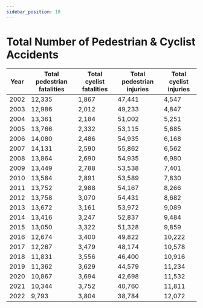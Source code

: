 ```yaml
---
sidebar_position: 10
---
```

# Total Number of Pedestrian  & Cyclist Accidents 


| Year | Total pedestrian fatalities | Total cyclist fatalities | Total pedestrian injuries | Total cyclist injuries |
|------|-----------------------------|--------------------------|---------------------------|------------------------|
| 2002 | 12,335                      | 1,867                    | 47,441                    | 4,547                  |
| 2003 | 12,986                      | 2,012                    | 49,233                    | 4,847                  |
| 2004 | 13,361                      | 2,184                    | 51,002                    | 5,251                  |
| 2005 | 13,766                      | 2,332                    | 53,115                    | 5,685                  |
| 2006 | 14,080                      | 2,486                    | 54,935                    | 6,168                  |
| 2007 | 14,131                      | 2,590                    | 55,862                    | 6,562                  |
| 2008 | 13,864                      | 2,690                    | 54,935                    | 6,980                  |
| 2009 | 13,449                      | 2,788                    | 53,538                    | 7,401                  |
| 2010 | 13,584                      | 2,891                    | 53,589                    | 7,830                  |
| 2011 | 13,752                      | 2,988                    | 54,167                    | 8,266                  |
| 2012 | 13,758                      | 3,070                    | 54,431                    | 8,682                  |
| 2013 | 13,672                      | 3,161                    | 53,972                    | 9,089                  |
| 2014 | 13,416                      | 3,247                    | 52,837                    | 9,484                  |
| 2015 | 13,050                      | 3,322                    | 51,328                    | 9,859                  |
| 2016 | 12,674                      | 3,400                    | 49,822                    | 10,222                 |
| 2017 | 12,267                      | 3,479                    | 48,174                    | 10,578                 |
| 2018 | 11,831                      | 3,556                    | 46,400                    | 10,916                 |
| 2019 | 11,362                      | 3,629                    | 44,579                    | 11,234                 |
| 2020 | 10,867                      | 3,694                    | 42,698                    | 11,532                 |
| 2021 | 10,344                      | 3,752                    | 40,760                    | 11,811                 |
| 2022 | 9,793                       | 3,804                    | 38,784                    | 12,072                 |